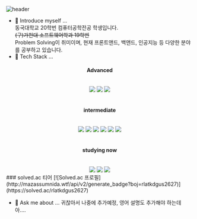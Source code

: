 ![header](https://capsule-render.vercel.app/api?type=wave&color=auto&height=300&section=header&text=rlatkdgus2627's%20github&fontSize=40)
- 🔭 Introduce myself ... <br>
동국대학교 20학번 컴퓨터공학전공 학생입니다. <br>
~~(구)가천대 소프트웨어학과 19학번~~ <br>
Problem Solving이 취미이며, 현재 프론트앤드, 백앤드, 인공지능 등 다양한 분야를 공부하고 있습니다. 
- 🌱 Tech Stack ...
<div align=center>
<h4>Advanced</h4><br>
<img src="https://img.shields.io/badge/c-00599C?style=for-the-badge&logo=c%2B%2B&logoColor=white">
<img src="https://img.shields.io/badge/java-007396?style=for-the-badge&logo=java&logoColor=white"> 
<img src="https://img.shields.io/badge/c++-00599C?style=for-the-badge&logo=c%2B%2B&logoColor=white"><br><br>
<h4>intermediate</h4><br>
<img src="https://img.shields.io/badge/python-3776AB?style=for-the-badge&logo=python&logoColor=white">
<img src="https://img.shields.io/badge/html5-E34F26?style=for-the-badge&logo=html5&logoColor=white"> 
<img src="https://img.shields.io/badge/css-1572B6?style=for-the-badge&logo=css3&logoColor=white"> 
<img src="https://img.shields.io/badge/javascript-F7DF1E?style=for-the-badge&logo=javascript&logoColor=black"> 
<img src="https://img.shields.io/badge/jquery-0769AD?style=for-the-badge&logo=jquery&logoColor=white">
<img src="https://img.shields.io/badge/mysql-4479A1?style=for-the-badge&logo=mysql&logoColor=white"><br><br>
<h4>studying now</h4><br>
<img src="https://img.shields.io/badge/Go-00ADD8?style=for-the-badge&logo=Go&logoColor=white">
<img src="https://img.shields.io/badge/Vue.js-4FC08D?style=for-the-badge&logo=Vue.js&logoColor=white">
<img src="https://img.shields.io/badge/Node.js-339933?style=for-the-badge&logo=Node.js&logoColor=white"><br>
</div>
### solved.ac 티어
[![Solved.ac
프로필](http://mazassumnida.wtf/api/v2/generate_badge?boj=rlatkdgus2627)](https://solved.ac/rlatkdgus2627)

- 💬 Ask me about ... 
귀찮아서 나중에 추가예정, 영어 설명도 추가해야 하는데 아....
